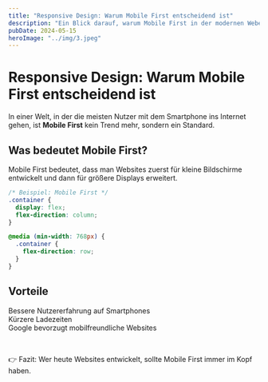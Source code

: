 ```yaml
---
title: "Responsive Design: Warum Mobile First entscheidend ist"
description: "Ein Blick darauf, warum Mobile First in der modernen Webentwicklung unverzichtbar ist."
pubDate: 2024-05-15
heroImage: "../img/3.jpeg"
---
```


# Responsive Design: Warum Mobile First entscheidend ist

In einer Welt, in der die meisten Nutzer mit dem Smartphone ins Internet gehen, ist **Mobile First** kein Trend mehr, sondern ein Standard.

## Was bedeutet Mobile First?
Mobile First bedeutet, dass man Websites zuerst für kleine Bildschirme entwickelt und dann für größere Displays erweitert.

```css
/* Beispiel: Mobile First */
.container {
  display: flex;
  flex-direction: column;
}

@media (min-width: 768px) {
  .container {
    flex-direction: row;
  }
}
```

## Vorteile
Bessere Nutzererfahrung auf Smartphones  
Kürzere Ladezeiten  
Google bevorzugt mobilfreundliche Websites  

&nbsp; 

👉 Fazit: Wer heute Websites entwickelt, sollte Mobile First immer im Kopf haben.
